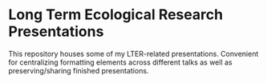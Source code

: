# Long Term Ecological Research Presentations

This repository houses some of my LTER-related presentations. Convenient for centralizing formatting elements across different talks as well as preserving/sharing finished presentations.
